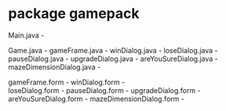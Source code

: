 # package gamepack
Main.java - 

Game.java - 
gameFrame.java - 
winDialog.java - 
loseDialog.java - 
pauseDialog.java - 
upgradeDialog.java - 
areYouSureDialog.java - 
mazeDimensionDialog.java - 

gameFrame.form - 
winDialog.form -  
loseDialog.form - 
pauseDialog.form - 
upgradeDialog.form - 
areYouSureDialog.form - 
mazeDimensionDialog.form - 
